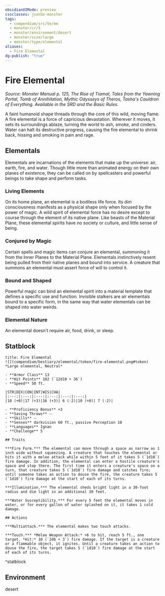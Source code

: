 ```yaml
---
obsidianUIMode: preview
cssclasses: json5e-monster
tags:
  - compendium/src/5e/mm
  - monster/cr/5
  - monster/environment/desert
  - monster/size/large
  - monster/type/elemental
aliases:
  - Fire Elemental
dg-publish: "true"
---
```

# Fire Elemental
*Source: Monster Manual p. 125, The Rise of Tiamat, Tales from the Yawning Portal, Tomb of Annihilation, Mythic Odysseys of Theros, Tasha's Cauldron of Everything. Available in the SRD and the Basic Rules.*  

A faint humanoid shape threads through the core of this wild, moving flame. A fire elemental is a force of capricious devastation. Wherever it moves, it sets its surroundings ablaze, turning the world to ash, smoke, and cinders. Water can halt its destructive progress, causing the fire elemental to shrink back, hissing and smoking in pain and rage.

## Elementals

Elementals are incarnations of the elements that make up the universe: air, earth, fire, and water. Though little more than animated energy on their own planes of existence, they can be called on by spellcasters and powerful beings to take shape and perform tasks.

### Living Elements

On its home plane, an elemental is a bodiless life force. Its dim consciousness manifests as a physical shape only when focused by the power of magic. A wild spirit of elemental force has no desire except to course through the element of its native plane. Like beasts of the Material Plane, these elemental spirits have no society or culture, and little sense of being.

### Conjured by Magic

Certain spells and magic items can conjure an elemental, summoning it from the Inner Planes to the Material Plane. Elementals instinctively resent being pulled from their native planes and bound into service. A creature that summons an elemental must assert force of will to control it.

### Bound and Shaped

Powerful magic can bind an elemental spirit into a material template that defines a specific use and function. Invisible stalkers are air elementals bound to a specific form, in the same way that water elementals can be shaped into water weirds.

### Elemental Nature

An elemental doesn't require air, food, drink, or sleep.

## Statblock

```ad-statblock
title: Fire Elemental
![](compendium/bestiary/elemental/token/fire-elemental.png#token)
*Large elemental, Neutral*

- **Armor Class** 13 
- **Hit Points** 102 (`12d10 + 36`)
- **Speed** 50 ft.

|STR|DEX|CON|INT|WIS|CHA|
|:---:|:---:|:---:|:---:|:---:|:---:|
|10 (+0)|17 (+3)|16 (+3)| 6 (-2)|10 (+0)| 7 (-2)|

- **Proficiency Bonus** +3
- **Saving Throws** ⏤
- **Skills** ⏤
- **Senses** darkvision 60 ft., passive Perception 10
- **Languages** Ignan
- **Challenge** 5

## Traits

***Fire Form.*** The elemental can move through a space as narrow as 1 inch wide without squeezing. A creature that touches the elemental or hits it with a melee attack while within 5 feet of it takes 5 (`1d10`) fire damage. In addition, the elemental can enter a hostile creature's space and stop there. The first time it enters a creature's space on a turn, that creature takes 5 (`1d10`) fire damage and catches fire; until someone takes an action to douse the fire, the creature takes 5 (`1d10`) fire damage at the start of each of its turns.

***Illumination.*** The elemental sheds bright light in a 30-foot radius and dim light in an additional 30 feet.

***Water Susceptibility.*** For every 5 feet the elemental moves in water, or for every gallon of water splashed on it, it takes 1 cold damage.

## Actions

***Multiattack.*** The elemental makes two touch attacks.

***Touch.*** *Melee Weapon Attack:* +6 to hit, reach 5 ft., one target. *Hit:* 10 (`2d6 + 3`) fire damage. If the target is a creature or a flammable object, it ignites. Until a creature takes an action to douse the fire, the target takes 5 (`1d10`) fire damage at the start of each of its turns.
```
^statblock

## Environment

desert